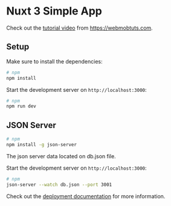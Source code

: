 # Nuxt 3 Simple App

Check out the [tutorial video](https://www.youtube.com/watch?v=rCmAvgjuNaU&list=PLRKk5RpSyRSVFpUfYSCBXd0uwFQAB7Rbo) from https://webmobtuts.com.

## Setup

Make sure to install the dependencies:

```bash
# npm
npm install

```
Start the development server on `http://localhost:3000`:

```bash
# npm
npm run dev
```

## JSON Server
```bash
# npm
npm install -g json-server

```
The json server data located on db.json file.

Start the development server on `http://localhost:3000`:

```bash
# npm
json-server --watch db.json --port 3001
```

Check out the [deployment documentation](https://nuxt.com/docs/getting-started/deployment) for more information.
